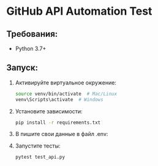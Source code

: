 # GitHub API Automation Test

## Требования:
- Python 3.7+
## Запуск:
1. Активируйте виртуальное окружение:
   ```bash
   source venv/bin/activate  # Mac/Linux
   venv\Scripts\activate  # Windows
   ```

2. Установите зависимости:
   ```bash
   pip install -r requirements.txt
   ```

3. В пишите свои данные в файл .env:

4. Запустите тесты:
   ```bash
   pytest test_api.py
   ```
